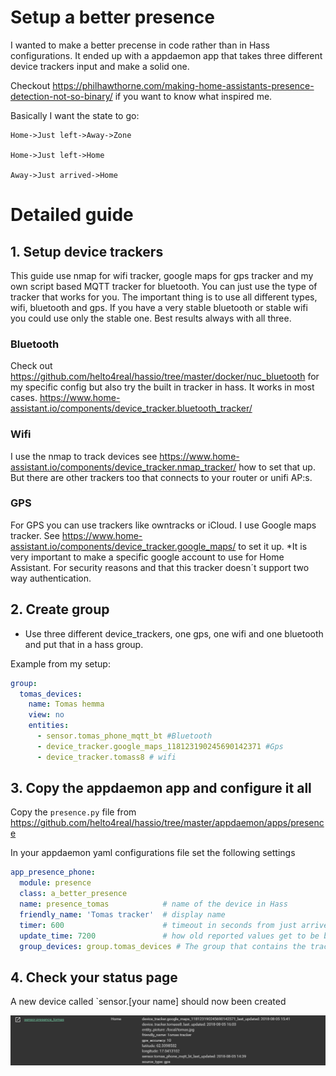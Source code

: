 # Setup a better presence 
I wanted to make a better precense in code rather than in Hass configurations. It ended up with a appdaemon app that takes three different device trackers input and make a solid one.

Checkout 
https://philhawthorne.com/making-home-assistants-presence-detection-not-so-binary/ if you want to know what inspired me.

Basically I want the state to go:

```
Home->Just left->Away->Zone

Home->Just left->Home

Away->Just arrived->Home

```
# Detailed guide
## 1. Setup device trackers
This guide use nmap for wifi tracker, google maps for gps tracker and my own script based MQTT tracker for bluetooth. You can just use the type of tracker that works for you. The important thing is to use all different types, wifi, bluetooth and gps. If you have a very stable bluetooth or stable wifi you could use only the stable one. Best results always with all three. 

### Bluetooth 
Check out https://github.com/helto4real/hassio/tree/master/docker/nuc_bluetooth for my specific config but also try the built in tracker in hass. It works in most cases. https://www.home-assistant.io/components/device_tracker.bluetooth_tracker/

### Wifi
I use the nmap to track devices see https://www.home-assistant.io/components/device_tracker.nmap_tracker/ how to set that up. But there are other trackers too that connects to your router or unifi AP:s. 

### GPS
For GPS you can use trackers like owntracks or iCloud. I use Google maps tracker. See https://www.home-assistant.io/components/device_tracker.google_maps/ to set it up. *It is very important to make a specific google account to use for Home Assistant. For security reasons and that this tracker doesn´t support two way authentication. 

## 2. Create group

- Use three different device_trackers, one gps, one wifi and one bluetooth and put that in a hass group. 

Example from my setup:

```yaml
group:
  tomas_devices:
    name: Tomas hemma
    view: no
    entities:
      - sensor.tomas_phone_mqtt_bt #Bluetooth
      - device_tracker.google_maps_118123190245690142371 #Gps 
      - device_tracker.tomass8 # wifi
```

## 3. Copy the appdaemon app and configure it all
Copy the `presence.py` file from https://github.com/helto4real/hassio/tree/master/appdaemon/apps/presence

In your appdaemon yaml configurations file set the following settings
```yaml
app_presence_phone:
  module: presence
  class: a_better_presence
  name: presence_tomas            # name of the device in Hass
  friendly_name: 'Tomas tracker'  # display name
  timer: 600                      # timeout in seconds from just arrived to home and just left to away (10 min)
  update_time: 7200               # how old reported values get to be before reporting not_home (2hr)
  group_devices: group.tomas_devices # The group that contains the tracked devices

```

## 4. Check your status page
A new device called `sensor.[your name] should now been created

<img src="www/img/docs/presence_tutorial_sensor.png"/>
